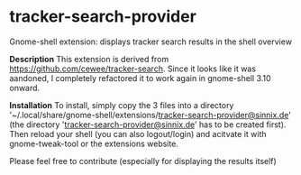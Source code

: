 tracker-search-provider
=======================

Gnome-shell extension: displays tracker search results in the shell overview


__Description__
This extension is derived from https://github.com/cewee/tracker-search.
Since it looks like it was aandoned, I completely refactored it to work again in gnome-shell 3.10 onward.



__Installation__
To install, simply copy the 3 files into a directory '~/.local/share/gnome-shell/extensions/tracker-search-provider@sinnix.de'
(the directory 'tracker-search-provider@sinnix.de' has to be created first).
Then reload your shell (you can also logout/login) and acitvate it with gnome-tweak-tool or the extensions website.



Please feel free to contribute (especially for displaying the results itself)
